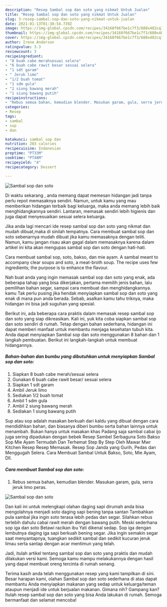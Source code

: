 ```yaml
---
description: "Resep Sambal sop dan soto yang nikmat Untuk Jualan"
title: "Resep Sambal sop dan soto yang nikmat Untuk Jualan"
slug: 3-resep-sambal-sop-dan-soto-yang-nikmat-untuk-jualan
date: 2021-01-13T01:38:54.739Z
image: https://img-global.cpcdn.com/recipes/34168f667be1c7f3/680x482cq70/sambal-sop-dan-soto-foto-resep-utama.jpg
thumbnail: https://img-global.cpcdn.com/recipes/34168f667be1c7f3/680x482cq70/sambal-sop-dan-soto-foto-resep-utama.jpg
cover: https://img-global.cpcdn.com/recipes/34168f667be1c7f3/680x482cq70/sambal-sop-dan-soto-foto-resep-utama.jpg
author: Irene Anderson
ratingvalue: 3.3
reviewcount: 3
recipeingredient:
- "8 buah cabe merahsesuai selera"
- "6 buah cabe rawit besar sesuai selera"
- "1 sdt garam"
- " Jeruk limo"
- "1/2 buah tomat"
- "1 sdm gula"
- "2 siung bawang merah"
- "1 siung bawang putih"
recipeinstructions:
- "Rebus semua bahan, kemudian blender. Masukan garam, gula, serra jeruk limo peras."
categories:
- Resep
tags:
- sambal
- sop
- dan

katakunci: sambal sop dan 
nutrition: 203 calories
recipecuisine: Indonesian
preptime: "PT33M"
cooktime: "PT48M"
recipeyield: "4"
recipecategory: Dessert

---
```



![Sambal sop dan soto](https://img-global.cpcdn.com/recipes/34168f667be1c7f3/680x482cq70/sambal-sop-dan-soto-foto-resep-utama.jpg)

Di waktu  sekarang , anda memang dapat memesan hidangan jadi tanpa perlu repot memasaknya sendiri. Namun, untuk kamu yang mau memberikan hidangan terbaik bagi keluarga, maka anda memang lebih baik menghidangkannya sendiri. Lantaran, memasak sendiri lebih higienis dan juga dapat menyesuaikan sesuai selera keluarga.

Jika anda lagi mencari ide resep sambal sop dan soto yang nikmat dan mudah dibuat,maka di sinilah tempatnya. Cara membuat sambal sop dan soto  sebenarnya mudah dibuat jika kamu memasaknya dengan teliti. Namun, kamu jangan risau akan gagal dalam memasaknya 
karena dalam artikel ini kita akan mengupas sambal sop dan soto dengan hati-hati.  

Cara membuat sambal sop, soto, bakso, dan mie ayam. A sambal meant to accompany clear soups and soto, a meat-broth soup. The recipe uses few ingredients; the purpose is to enhance the flavour.

Nah buat anda yang ingin memasak sambal sop dan soto yang enak, ada beberapa tahap yang bisa dikerjakan, pertama memilih jenis bahan, lalu pemilihan bahan segar, sampai cara membuat dan menghidangkannya. kamu Tak perlu pusing jika hendak menyiapkan sambal sop dan soto yang enak di mana pun anda berada. Sebab, asalkan kamu  tahu triknya, maka hidangan ini bisa jadi suguhan yang spesial.

Berikut ini, ada beberapa cara praktis  dalam memasak resep sambal sop dan soto yang siap dikreasikan. Kali ini, yuk kita coba siapkan sambal sop dan soto sendiri di rumah. Tetap dengan bahan sederhana, hidangan ini dapat memberi manfaat untuk membantu menjaga kesehatan tubuh kita. Anda dapat menyiapkan Sambal sop dan soto menggunakan 8 bahan dan 1 langkah pembuatan. Berikut ini langkah-langkah untuk membuat hidangannya.

<!--inarticleads1-->

##### Bahan-bahan dan bumbu yang dibutuhkan untuk menyiapkan Sambal sop dan soto:

1. Siapkan 8 buah cabe merah/sesuai selera
1. Gunakan 6 buah cabe rawit besar/ sesuai selera
1. Siapkan 1 sdt garam
1. Ambil  Jeruk limo
1. Sediakan 1/2 buah tomat
1. Ambil 1 sdm gula
1. Ambil 2 siung bawang merah
1. Sediakan 1 siung bawang putih


Sup atau sop adalah masakan berkuah dari kaldu yang dibuat dengan cara mendidihkan bahan, dan biasanya diberi bumbu serta bahan lainnya untuk menambah. Bukan hanya untuk masakan khas Padang saja sambal cabai ijo juga sering dipadukan dengan bebek Resep Sambel Serbaguna Soto Bakso Sop Mie Ayam Termudah Dan Terhemat Step By Step Oleh Mawar Mwr Kitchen Resep Resep Memasak. Resep Sop Janda yang Gurih, Pedas dan Menggugah Selera. Cara Membuat Sambal Untuk Bakso, Soto, Mie Ayam, Dll. 

<!--inarticleads2-->

##### Cara membuat Sambal sop dan soto:

1. Rebus semua bahan, kemudian blender. Masukan garam, gula, serra jeruk limo peras.
<img src="https://img-global.cpcdn.com/steps/8db74bec8278bb16/160x128cq70/sambal-sop-dan-soto-langkah-memasak-1-foto.jpg" alt="Sambal sop dan soto">

Dan kali ini untuk melengkapi olahan daging sapi dirumah anda bisa mengolahnya menjadi soto daging sapi bening tanpa santan Tambahkan pula sambal jika ingin soto terasa lebih pedas dan segar. Silahkan rebus terlebih dahulu cabai rawit merah dengan bawang putih. Meski sederhana sop iga dan soto Betawi racikan ibu Yati dikenal sedap. Sop iga dengan lembutnya daging iga sapi berkuah bening segar. Jika ingin semakin segar saat menyantapnya, tuangkan sedikit sambal dan sedikit kucuran jeruk limau serta santap dengan acar mentimun yang telah. 

Jadi, itulah artikel tentang  sambal sop dan soto  yang praktis dan mudah dilakukan versi kami. Semoga kamu mampu melakukannya dengan hasil yang dapat membuat oreng tercinta di rumah senang. 

Terima kasih anda telah menggunakan resep yang kami tampilkan di sini. Besar harapan kami, olahan  Sambal sop dan soto sederhana di atas dapat membantu Anda menyiapkan makanan yang sedap untuk keluarga/teman ataupun menjadi ide untuk berjualan makanan. Gimana nih? Gampang kan? Itulah resep sambal sop dan soto yang bisa Anda lakukan di rumah. Semoga bermanfaat dan selamat mencoba!

